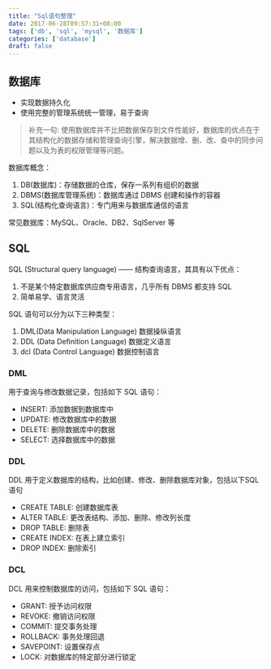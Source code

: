 ```yaml
---
title: "Sql语句整理"
date: 2017-06-28T09:57:31+08:00
tags: ['db', 'sql', 'mysql', '数据库']
categories: ['database']
draft: false
---
```


## 数据库

- 实现数据持久化
- 使用完整的管理系统统一管理，易于查询

> 补充一句: 使用数据库并不比把数据保存到文件性能好，数据库的优点在于其结构化的数据存储和管理查询引擎，解决数据增、删、改、查中的同步问题以及为表的权限管理等问题。

数据库概念：
1. DB(数据库)：存储数据的仓库，保存一系列有组织的数据
2. DBMS(数据库管理系统)：数据库通过 DBMS 创建和操作的容器
3. SQL(结构化查询语言)：专门用来与数据库通信的语言

常见数据库：MySQL、Oracle、DB2、SqlServer 等

## SQL
SQL (Structural query language) —— 结构查询语言，其具有以下优点：
1. 不是某个特定数据库供应商专用语言，几乎所有 DBMS 都支持 SQL
2. 简单易学、语言灵活

SQL 语句可以分为以下三种类型：
1. DML(Data Manipulation Language) 数据操纵语言
2. DDL (Data Definition Language) 数据定义语言
3. dcl (Data Control Language) 数据控制语言

### DML
用于查询与修改数据记录，包括如下 SQL 语句：
- INSERT: 添加数据到数据库中
- UPDATE: 修改数据库中的数据
- DELETE: 删除数据库中的数据
- SELECT: 选择数据库中的数据

### DDL
DDL 用于定义数据库的结构，比如创建、修改、删除数据库对象，包括以下SQL语句
- CREATE TABLE: 创建数据库表
- ALTER TABLE: 更改表结构、添加、删除、修改列长度
- DROP TABLE: 删除表
- CREATE INDEX: 在表上建立索引
- DROP INDEX: 删除索引

### DCL
DCL 用来控制数据库的访问，包括如下 SQL 语句：
- GRANT: 授予访问权限
- REVOKE: 撤销访问权限
- COMMIT: 提交事务处理
- ROLLBACK: 事务处理回退
- SAVEPOINT: 设置保存点
- LOCK: 对数据库的特定部分进行锁定
